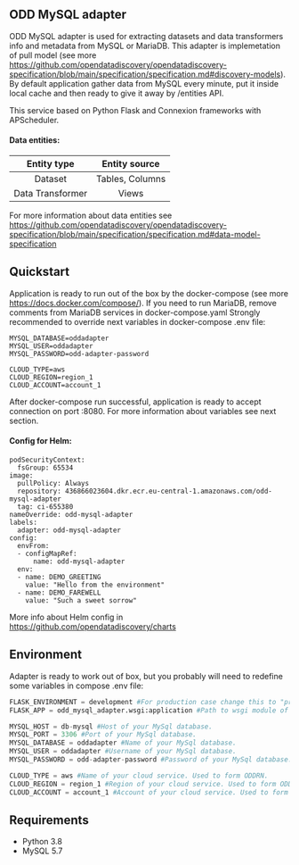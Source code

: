 ## ODD MySQL adapter

ODD MySQL adapter is used for extracting datasets and data transformers info and metadata from MySQL or MariaDB. This adapter is implemetation of pull model (see more https://github.com/opendatadiscovery/opendatadiscovery-specification/blob/main/specification/specification.md#discovery-models). By default application gather data from MySQL every minute, put it inside local cache and then ready to give it away by /entities API.

This service based on Python Flask and Connexion frameworks with APScheduler.

#### Data entities:
| Entity type | Entity source |
|:----------------:|:---------:|
|Dataset|Tables, Columns|
|Data Transformer|Views|

For more information about data entities see https://github.com/opendatadiscovery/opendatadiscovery-specification/blob/main/specification/specification.md#data-model-specification

## Quickstart
Application is ready to run out of the box by the docker-compose (see more https://docs.docker.com/compose/). If you need to run MariaDB, remove comments from MariaDB services in docker-compose.yaml
Strongly recommended to override next variables in docker-compose .env file:

```
MYSQL_DATABASE=oddadapter
MYSQL_USER=oddadapter
MYSQL_PASSWORD=odd-adapter-password

CLOUD_TYPE=aws
CLOUD_REGION=region_1
CLOUD_ACCOUNT=account_1
```

After docker-compose run successful, application is ready to accept connection on port :8080. 
For more information about variables see next section.

#### Config for Helm:
```
podSecurityContext:
  fsGroup: 65534
image:
  pullPolicy: Always
  repository: 436866023604.dkr.ecr.eu-central-1.amazonaws.com/odd-mysql-adapter
  tag: ci-655380
nameOverride: odd-mysql-adapter
labels:
  adapter: odd-mysql-adapter
config:
  envFrom:
  - configMapRef:
      name: odd-mysql-adapter
  env:
  - name: DEMO_GREETING
    value: "Hello from the environment"
  - name: DEMO_FAREWELL
    value: "Such a sweet sorrow"
```
More info about Helm config in https://github.com/opendatadiscovery/charts


## Environment
Adapter is ready to work out of box, but you probably will need to redefine some variables in compose .env file:

```Python
FLASK_ENVIRONMENT = development #For production case change this to "production"
FLASK_APP = odd_mysql_adapter.wsgi:application #Path to wsgi module of application (required by gunicorn)

MYSQL_HOST = db-mysql #Host of your MySql database.
MYSQL_PORT = 3306 #Port of your MySql database.
MYSQL_DATABASE = oddadapter #Name of your MySql database.
MYSQL_USER = oddadapter #Username of your MySql database.
MYSQL_PASSWORD = odd-adapter-password #Password of your MySql database.

CLOUD_TYPE = aws #Name of your cloud service. Used to form ODDRN.
CLOUD_REGION = region_1 #Region of your cloud service. Used to form ODDRN.
CLOUD_ACCOUNT = account_1 #Account of your cloud service. Used to form ODDRN.
```

## Requirements
- Python 3.8
- MySQL 5.7

